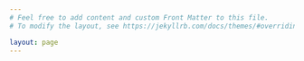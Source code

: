```yaml
---
# Feel free to add content and custom Front Matter to this file.
# To modify the layout, see https://jekyllrb.com/docs/themes/#overriding-theme-defaults

layout: page
---
```

<style>
.site-header {
  white-space: nowrap;
  background-image: url('PCB_Image.jpg');
  background-size: cover;
  background-attachment: fixed;
  background-repeat: no-repeat;
  background-position: center center;
  height: 100px;
}

.site-nav{
	color: white;
}
.site-title{
	color: white;
}
</style>
